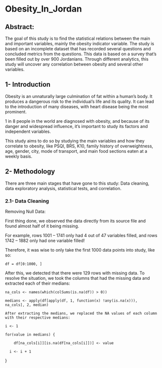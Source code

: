 # Obesity_In_Jordan

## Abstract: 
	
The goal of this study is to find the statistical relations between the main and important variables, mainly the obesity indicator variable. The study is based on an incomplete dataset that has recorded several questions and concluded metrics from the questions. This data is based on a survey that’s been filled out by over 900 Jordanians. Through different analytics, this study will uncover any correlation between obesity and several other variables.

## 1- Introduction

Obesity is an unnaturally large culmination of fat within a human’s body. It produces a dangerous risk to the individual’s life and its quality. It can lead to the introduction of many diseases, with heart disease being the most prominent.

1 in 8 people in the world are diagnosed with obesity, and because of its danger and widespread influence, it’s important to study its factors and independent variables.

This study aims to do so by studying the main variables and how they correlate to obesity, like PSQI, BRS, K10, family history of overweightness, age, gender, city, mode of transport, and main food sections eaten at a weekly basis.

## 2- Methodology

There are three main stages that have gone to this study: Data cleaning, data exploratory analysis, statistical tests, and correlation.

### 2.1- Data Cleaning

Removing Null Data:

First thing done, we observed the data directly from its source file and found almost half of it being missing.

For example, rows 1001 – 1741 only had 4 out of 47 variables filled, and rows 1742 – 1882 only had one variable filled!

Therefore, it was wise to only take the first 1000 data points into study, like so:

	df = df[0:1000, ]

After this, we detected that there were 129 rows with missing data. To resolve the situation, we took the columns that had the missing data and extracted each of their medians:

	na_cols <- names(which(colSums(is.na(df)) > 0))

	medians <- apply(df[apply(df, 1, function(x) !any(is.na(x))), na_cols], 2, median)

	After extracting the medians, we replaced the NA values of each column with their respective medians:

	i <- 1

	for(value in medians) {
  
		df[na_cols[i]][is.na(df[na_cols[i]])] <- value
  
	  i <- i + 1
}
